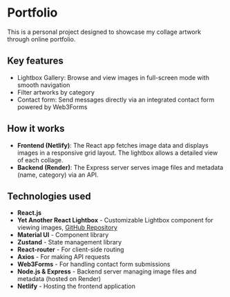 # Portfolio

This is a personal project designed to showcase my collage artwork through online portfolio.

## Key features

- Lightbox Gallery: Browse and view images in full-screen mode with smooth navigation
- Filter artworks by category 
- Contact form: Send messages directly via an integrated contact form powered by Web3Forms

## How it works
- **Frontend (Netlify)**: The React app fetches image data and displays images in a responsive grid layout. The lightbox allows a detailed view of each collage.
- **Backend (Render)**: The Express server serves image files and metadata (name, category) via an API.

## Technologies used

- **React.js**
- **Yet Another React Lightbox** - Customizable Lightbox component for viewing images, 
  [GitHub Repository](https://github.com/igordanchenko/yet-another-react-lightbox)
- **Material UI** - Component library
- **Zustand** - State management library
- **React-router** - For client-side routing
- **Axios** - For making API requests
- **Web3Forms** - For handling contact form submissions
- **Node.js & Express** - Backend server managing image files and metadata (hosted on Render)
- **Netlify** - Hosting the frontend application